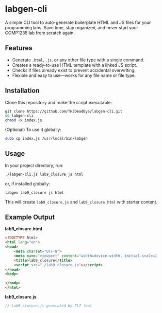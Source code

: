 
# labgen-cli
A simple CLI tool to auto-generate boilerplate HTML and JS files for your programming labs. Save time, stay organized, and never start your COMP1235 lab from scratch again.

## Features

- Generate `.html`, `.js`, or any other file type with a single command.
- Creates a ready-to-use HTML template with a linked JS script.
- Checks if files already exist to prevent accidental overwriting.
- Flexible and easy to use—works for any file name or file type.

## Installation

Clone this repository and make the script executable:

```bash
git clone https://github.com/TH3DeadEye/labgen-cli.git
cd labgen-cli
chmod +x index.js
````

(Optional) To use it globally:

```bash
sudo cp index.js /usr/local/bin/labgen
```

## Usage

In your project directory, run:

```bash
./labgen-cli.js lab9_closure js html
```

or, if installed globally:

```bash
labgen lab9_closure js html
```

This will create `lab9_closure.js` and `lab9_closure.html` with starter content.

## Example Output

**lab9\_closure.html**

```html
<!DOCTYPE html>
<html lang="en">
<head>
    <meta charset="UTF-8">
    <meta name="viewport" content="width=device-width, initial-scale=1.0">
    <title>lab9_closure</title>
    <script src="./lab9_closure.js"></script>
</head>
<body>
    
</body>
</html>
```

**lab9\_closure.js**

```js
// lab9_closure.js generated by CLI tool
```

